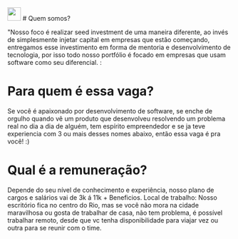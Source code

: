 <img height="30" src="https://s3-sa-east-1.amazonaws.com/site-elo/files/innvent.png" >
# Quem somos?

"Nosso foco é realizar seed investment de uma maneira diferente, ao invés de simplesmente injetar capital em empresas que estão começando, entregamos esse investimento em forma de mentoria e desenvolvimento de tecnologia, por isso todo nosso portfólio é focado em empresas que usam software como seu diferencial. :

# Para quem é essa vaga?

Se você é apaixonado por desenvolvimento de software, se enche de orgulho quando vê um produto que desenvolveu resolvendo um problema real no dia a dia de alguém, tem espírito empreendedor e se ja teve experiencia com 3 ou mais desses nomes abaixo, então essa vaga é pra você! :)

# Qual é a remuneração?

Depende do seu nível de conhecimento e experiência, nosso plano de cargos e salários vai de 3k á 11k  + Beneficios.
Local de trabalho:
Nosso escritório fica no centro do Rio, mas se você não mora na cidade maravilhosa ou gosta de trabalhar de casa, não tem problema, é possível trabalhar remoto, desde que vc tenha disponibilidade para viajar vez ou outra para se reunir com o time.

